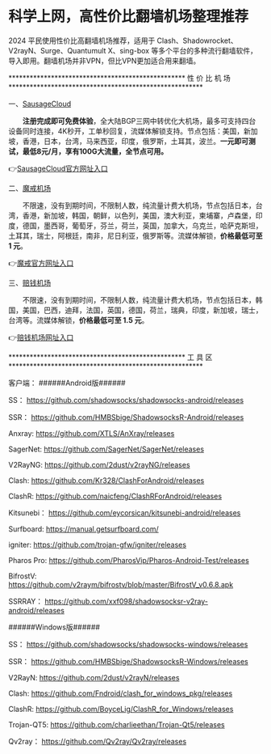 # 科学上网，高性价比翻墙机场整理推荐
2024 平民使用性价比高翻墙机场推荐，适用于 Clash、Shadowrocket、V2rayN、Surge、Quantumult X、sing-box 等多个平台的多种流行翻墙软件，导入即用。翻墙机场并非VPN，但比VPN更加适合用来翻墙。

************************************************** 性 价 比 机 场 *******************************************************

一、[SausageCloud](https://reborn.kaochang.ltd/#/register?code=MalnKgpg)

&emsp;&emsp;**注册完成即可免费体验**，全大陆BGP三网中转优化大机场，最多可支持四台设备同时连接，4K秒开，工单秒回复，流媒体解锁支持。节点包括：美国，新加坡，香港，日本，台湾，马来西亚，印度，俄罗斯，土耳其，波兰。**一元即可测试，最低8元/月，享有100G大流量，全节点可用。**

👉[SausageCloud官方网址入口](https://reborn.kaochang.ltd/#/register?code=MalnKgpg)

二、[魔戒机场](https://mojie.info/#/register?code=62UDFEug)

&emsp;&emsp;不限速，没有到期时间，不限制人数，纯流量计费大机场，节点包括日本，台湾，香港，新加坡，韩国，朝鲜，以色列，美国，澳大利亚，柬埔寨，卢森堡，印度，德国，墨西哥，葡萄牙，芬兰，荷兰，英国，加拿大，乌克兰，哈萨克斯坦，土耳其，瑞士，阿根廷，南非，尼日利亚，俄罗斯等。流媒体解锁，**价格最低可至 1 元**。

👉[魔戒官方网址入口](https://mojie.info/#/register?code=62UDFEug)

三、[赔钱机场](https://xn--mes358aby2apfg.com/#/register?code=vetN5DNV)

&emsp;&emsp;不限速，没有到期时间，不限制人数，纯流量计费大机场，节点包括日本，韩国，美国，巴西，迪拜，法国，英国，德国，荷兰，瑞典，印度，新加坡，瑞士，台湾等。流媒体解锁，**价格最低可至 1.5 元**。

👉[赔钱机场网址入口](https://xn--mes358aby2apfg.com/#/register?code=vetN5DNV)


************************************************** 工 具 区 *******************************************************


客户端： ######Android版######

SS： https://github.com/shadowsocks/shadowsocks-android/releases

SSR： https://github.com/HMBSbige/ShadowsocksR-Android/releases

Anxray: https://github.com/XTLS/AnXray/releases

SagerNet: https://github.com/SagerNet/SagerNet/releases

V2RayNG: https://github.com/2dust/v2rayNG/releases

Clash: https://github.com/Kr328/ClashForAndroid/releases

ClashR: https://github.com/naicfeng/ClashRForAndroid/releases

Kitsunebi： https://github.com/eycorsican/kitsunebi-android/releases

Surfboard: https://manual.getsurfboard.com/

igniter: https://github.com/trojan-gfw/igniter/releases

Pharos Pro: https://github.com/PharosVip/Pharos-Android-Test/releases

BifrostV: https://github.com/v2raym/bifrostv/blob/master/BifrostV_v0.6.8.apk

SSRRAY： https://github.com/xxf098/shadowsocksr-v2ray-android/releases

######Windows版######

SS： https://github.com/shadowsocks/shadowsocks-windows/releases

SSR： https://github.com/HMBSbige/ShadowsocksR-Windows/releases

V2RayN: https://github.com/2dust/v2rayN/releases

Clash: https://github.com/Fndroid/clash_for_windows_pkg/releases

ClashR: https://github.com/BoyceLig/ClashR_for_Windows/releases

Trojan-QT5: https://github.com/charlieethan/Trojan-Qt5/releases

Qv2ray： https://github.com/Qv2ray/Qv2ray/releases
